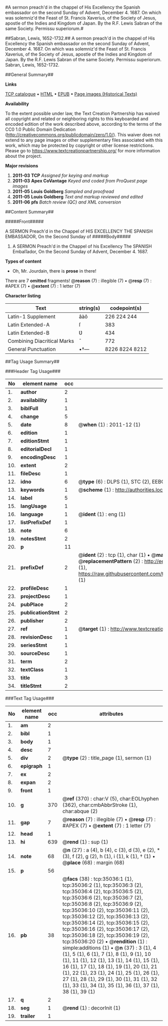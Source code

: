 #A sermon preach'd in the chappel of His Excellency the Spanish embassador on the second Sunday of Advent, December 4. 1687. On which was solemniz'd the Feast of St. Francis Xaverius, of the Society of Jesus, apostle of the Indies and Kingdom of Japan. By the R.F. Lewis Sabran of the same Society. Permissu superiorum.#

##Sabran, Lewis, 1652-1732.##
A sermon preach'd in the chappel of His Excellency the Spanish embassador on the second Sunday of Advent, December 4. 1687. On which was solemniz'd the Feast of St. Francis Xaverius, of the Society of Jesus, apostle of the Indies and Kingdom of Japan. By the R.F. Lewis Sabran of the same Society. Permissu superiorum.
Sabran, Lewis, 1652-1732.

##General Summary##

**Links**

[TCP catalogue](http://www.ota.ox.ac.uk/tcp/)  • 
[HTML](http://tei.it.ox.ac.uk/tcp/Texts-HTML/free/A58/A58916.html)  • 
[EPUB](http://tei.it.ox.ac.uk/tcp/Texts-EPUB/free/A58/A58916.epub) • 
[Page images (Historical Texts)](https://historicaltexts.jisc.ac.uk/eebo-99830583e)

**Availability**

To the extent possible under law, the Text Creation Partnership has waived all copyright and related or neighboring rights to this keyboarded and encoded edition of the work described above, according to the terms of the CC0 1.0 Public Domain Dedication (http://creativecommons.org/publicdomain/zero/1.0/). This waiver does not extend to any page images or other supplementary files associated with this work, which may be protected by copyright or other license restrictions. Please go to https://www.textcreationpartnership.org/ for more information about the project.

**Major revisions**

1. __2011-03__ __TCP__ *Assigned for keying and markup*
1. __2011-03__ __Apex CoVantage__ *Keyed and coded from ProQuest page images*
1. __2011-05__ __Louis Goldberg__ *Sampled and proofread*
1. __2011-05__ __Louis Goldberg__ *Text and markup reviewed and edited*
1. __2011-06__ __pfs__ *Batch review (QC) and XML conversion*

##Content Summary##

#####Front#####

A SERMON Preach'd in the Chappel of HIS EXCELLENCY THE SPANISH EMBASSADOR, On the Second Sunday of 
#####Body#####

1. A SERMON Preach'd in the Chappel of his Excellency The SPANISH Embaſſador, On the Second Sunday of Advent, December 4. 1687.

**Types of content**

  * Oh, Mr. Jourdain, there is **prose** in there!

There are 7 **omitted** fragments! 
 @__reason__ (7) : illegible (7)  •  @__resp__ (7) : #APEX (7)  •  @__extent__ (7) : 1 letter (7)

**Character listing**


|Text|string(s)|codepoint(s)|
|---|---|---|
|Latin-1 Supplement|âàô|226 224 244|
|Latin Extended-A|ſ|383|
|Latin Extended-B|Ʋ|434|
|Combining             Diacritical Marks|̄|772|
|General Punctuation|•†—|8226 8224 8212|

##Tag Usage Summary##

###Header Tag Usage###

|No|element name|occ|attributes|
|---|---|---|---|
|1.|__author__|2||
|2.|__availability__|1||
|3.|__biblFull__|1||
|4.|__change__|5||
|5.|__date__|8| @__when__ (1) : 2011-12 (1)|
|6.|__edition__|1||
|7.|__editionStmt__|1||
|8.|__editorialDecl__|1||
|9.|__encodingDesc__|1||
|10.|__extent__|2||
|11.|__fileDesc__|1||
|12.|__idno__|6| @__type__ (6) : DLPS (1), STC (2), EEBO-CITATION (1), PROQUEST (1), VID (1)|
|13.|__keywords__|1| @__scheme__ (1) : http://authorities.loc.gov/ (1)|
|14.|__label__|5||
|15.|__langUsage__|1||
|16.|__language__|1| @__ident__ (1) : eng (1)|
|17.|__listPrefixDef__|1||
|18.|__note__|6||
|19.|__notesStmt__|2||
|20.|__p__|11||
|21.|__prefixDef__|2| @__ident__ (2) : tcp (1), char (1)  •  @__matchPattern__ (2) : ([0-9\-]+):([0-9IVX]+) (1), (.+) (1)  •  @__replacementPattern__ (2) : http://eebo.chadwyck.com/downloadtiff?vid=$1&page=$2 (1), https://raw.githubusercontent.com/textcreationpartnership/Texts/master/tcpchars.xml#$1 (1)|
|22.|__profileDesc__|1||
|23.|__projectDesc__|1||
|24.|__pubPlace__|2||
|25.|__publicationStmt__|2||
|26.|__publisher__|2||
|27.|__ref__|1| @__target__ (1) : http://www.textcreationpartnership.org/docs/. (1)|
|28.|__revisionDesc__|1||
|29.|__seriesStmt__|1||
|30.|__sourceDesc__|1||
|31.|__term__|2||
|32.|__textClass__|1||
|33.|__title__|3||
|34.|__titleStmt__|2||


###Text Tag Usage###

|No|element name|occ|attributes|
|---|---|---|---|
|1.|__am__|2||
|2.|__bibl__|1||
|3.|__body__|1||
|4.|__desc__|7||
|5.|__div__|2| @__type__ (2) : title_page (1), sermon (1)|
|6.|__epigraph__|1||
|7.|__ex__|2||
|8.|__expan__|2||
|9.|__front__|1||
|10.|__g__|370| @__ref__ (370) : char:V (5), char:EOLhyphen (362), char:cmbAbbrStroke (1), char:abque (2)|
|11.|__gap__|7| @__reason__ (7) : illegible (7)  •  @__resp__ (7) : #APEX (7)  •  @__extent__ (7) : 1 letter (7)|
|12.|__head__|1||
|13.|__hi__|639| @__rend__ (1) : sup (1)|
|14.|__note__|68| @__n__ (27) : a (4), b (4), c (3), d (3), e (2), * (3), f (2), g (2), h (1), i (1), k (1), † (1)  •  @__place__ (68) : margin (68)|
|15.|__p__|56||
|16.|__pb__|38| @__facs__ (38) : tcp:35036:1 (1), tcp:35036:2 (1), tcp:35036:3 (2), tcp:35036:4 (2), tcp:35036:5 (2), tcp:35036:6 (2), tcp:35036:7 (2), tcp:35036:8 (2), tcp:35036:9 (2), tcp:35036:10 (2), tcp:35036:11 (2), tcp:35036:12 (2), tcp:35036:13 (2), tcp:35036:14 (2), tcp:35036:15 (2), tcp:35036:16 (2), tcp:35036:17 (2), tcp:35036:18 (2), tcp:35036:19 (2), tcp:35036:20 (2)  •  @__rendition__ (1) : simple:additions (1)  •  @__n__ (37) : 3 (1), 4 (1), 5 (1), 6 (1), 7 (1), 8 (1), 9 (1), 10 (1), 11 (1), 12 (1), 13 (1), 14 (1), 15 (1), 16 (1), 17 (1), 18 (1), 19 (1), 20 (1), 21 (1), 22 (1), 23 (1), 24 (1), 25 (1), 26 (1), 27 (1), 28 (1), 29 (1), 30 (1), 31 (1), 32 (1), 33 (1), 34 (1), 35 (1), 36 (1), 37 (1), 38 (1), 39 (1)|
|17.|__q__|2||
|18.|__seg__|1| @__rend__ (1) : decorInit (1)|
|19.|__trailer__|1||
